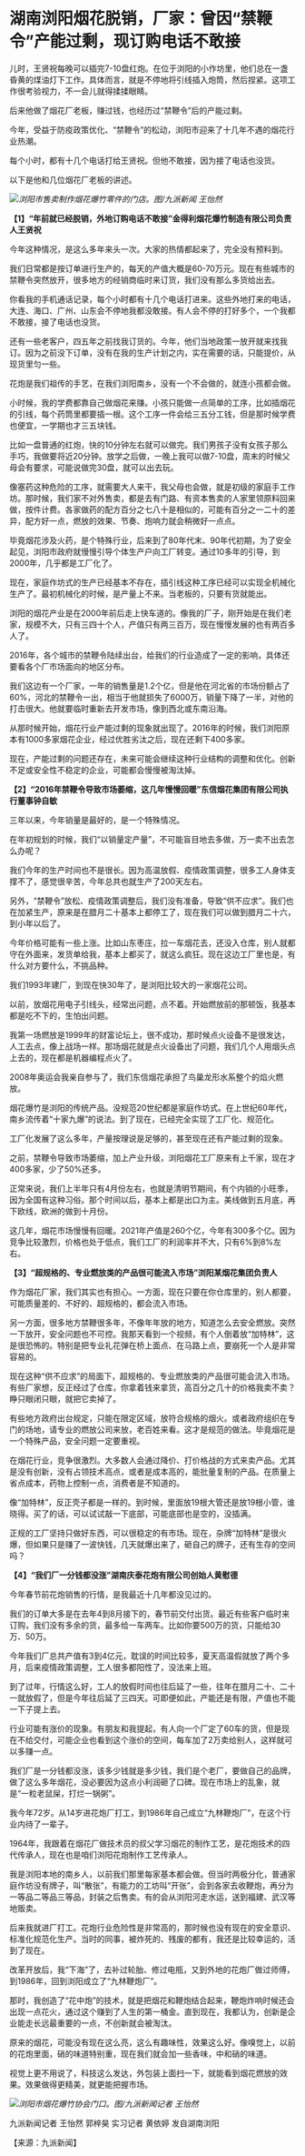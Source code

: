 # 湖南浏阳烟花脱销，厂家：曾因“禁鞭令”产能过剩，现订购电话不敢接

儿时，王贤祝每晚可以插完7-10盘红炮。在位于浏阳的小作坊里，他们总在一盏昏黄的煤油灯下工作。具体而言，就是不停地将引线插入炮筒，然后捏紧。这项工作很考验视力，不一会儿就得揉揉眼睛。

后来他做了烟花厂老板，赚过钱，也经历过“禁鞭令”后的产能过剩。

今年，受益于防疫政策优化、“禁鞭令”的松动，浏阳市迎来了十几年不遇的烟花行业热潮。

每个小时，都有十几个电话打给王贤祝。但他不敢接，因为接了电话也没货。

以下是他和几位烟花厂老板的讲述。

![](https://inews.gtimg.com/newsapp_bt/0/15621210771/1000)_浏阳市售卖制作烟花爆竹零件的门店。图/九派新闻
王怡然_

**【1】“年前就已经脱销，外地订购电话不敢接”金得利烟花爆竹制造有限公司负责人王贤祝**

今年这种情况，是这么多年来头一次。大家的热情都起来了，完全没有预料到。

我们日常都是按订单进行生产的，每天的产值大概是60-70万元。现在有些城市的禁鞭令突然放开，很多地方的经销商临时来订货，我们没有那么多货给出去。

你看我的手机通话记录，每个小时都有十几个电话打进来。这些外地打来的电话，大连、海口、广州、山东会不停地我都没敢接。有人会不停的打好多个，一个我都不敢接，接了电话也没货。

还有一些老客户，四五年之前找我订货的。今年，他们当地政策一放开就来找我订。因为之前没下订单，没有在我的生产计划之内，实在需要的话，只能提价，从现货里匀一些。

花炮是我们祖传的手艺，在我们浏阳南乡，没有一个不会做的，就连小孩都会做。

小时候，我的学费都靠自己做烟花来赚。小孩只能做一点简单的工序，比如插烟花的引线，每个药筒里都要插一根。这个工序一件会给三五分工钱，但是那时候学费也便宜，一学期也才三五块钱。

比如一盘普通的红炮，快的10分钟左右就可以做完。我们男孩子没有女孩子那么手巧，我做要将近20分钟。放学之后做，一晚上我可以做7-10盘，周末的时候父母会有要求，可能说做完30盘，就可以出去玩。

像塞药这种危险的工序，就需要大人来干，我父母也会做，就是初级的家庭手工作坊。那时候，我们家不对外售卖，都是去有门路、有资本售卖的人家里领原料回来做，按件计费。各家做药的配方百分之七八十是相似的，可能有百分之一二十的差异，配方好一点，燃放的效果、节奏、炮响力就会稍微好一点点。

毕竟烟花涉及火药，是个特殊行业，后来到了80年代末、90年代初期，为了安全起见，浏阳市政府就慢慢引导个体生产户向工厂转变。通过10多年的引导，到2000年，几乎都是工厂化了。

现在，家庭作坊式的生产已经基本不存在，插引线这种工序已经可以实现全机械化生产了。最初机械化的时候，是产量上不来。当老板的，只要有货就能出。

浏阳的烟花产业是在2000年前后走上快车道的。像我的厂子，刚开始是在我们老家，规模不大，只有三四十个人，产值只有两三百万，现在慢慢发展的也有两百多人了。

2016年，各个城市的禁鞭令陆续出台，给我们的行业造成了一定的影响，具体还要看各个厂市场面向的地区分布。

我们这边有一个厂家，一年的销售量是1.2个亿，但是他在河北省的市场份额占了60%，河北的禁鞭令一出，相当于他就损失了6000万，销量下降了一半，对他的打击很大。他就要临时重新去开发市场，像到西北或东南沿海。

从那时候开始，烟花行业产能过剩的现象就出现了。2016年的时候，我们浏阳原本有1000多家烟花企业，经过优胜劣汰之后，现在还剩下400多家。

现在，产能过剩的问题还存在，未来可能会继续这种行业结构的调整和优化。创新不足或安全性不稳定的企业，可能都会慢慢被淘汰掉。

**【2】“2016年禁鞭令导致市场萎缩，这几年慢慢回暖”东信烟花集团有限公司执行董事钟自敏**

三年以来，今年销量是最好的，是一个特殊情况。

在年初规划的时候，我们“以销量定产量”，不可能盲目地去多做，万一卖不出去怎么办呢？

我们今年的生产时间也不是很长。因为高温放假、疫情政策调整，很多工人身体支撑不了，感觉很辛苦，今年总共也就生产了200天左右。

另外，“禁鞭令”放松、疫情政策调整后，我们没有准备，导致“供不应求”。我们也在加紧生产，原来是在腊月二十基本上都停工了，现在我们可以做到腊月二十六，到小年以后了。

今年价格可能有一些上涨。比如山东枣庄，拉一车烟花去，还没入仓库，别人就都守在外面来，发货单给我，基本上都买了，就这么疯狂。现在这边工厂里也是，有什么对方要什么，不挑品种。

我们1993年建厂，到现在快30年了，是浏阳比较大的一家烟花公司。

以前，放烟花用电子引线头，经常出问题，点不着。开始燃放前的那顿饭，我基本都是吃不下的，生怕出问题。

我第一场燃放是1999年的财富论坛上，很不成功，那时候点火设备不是很发达，人工去点，像上战场一样。那场烟花就是点火设备出了问题，我们几个人用烟头点上去的，现在都是机器编程点火了。

2008年奥运会我亲自参与了，我们东信烟花承担了鸟巢龙形水系整个的焰火燃放。

烟花爆竹是浏阳的传统产品。没规范20世纪都是家庭作坊式。在上世纪60年代，南乡流传着“十家九爆”的说法。到了现在，已经完全实现了工厂化、规范化。

工厂化发展了这么多年，产量按理说是足够的，甚至现在还有产能过剩的现象。

之前，禁鞭令导致市场萎缩，加上产业升级，浏阳烟花工厂原来有上千家，现在才400多家，少了50%还多。

正常来说，我们上半年只有4月份左右，也就是清明节期间，有个内销的小旺季，因为全国有这种习俗。那个时间以后，基本上都是出口为主。美线做到五月底，再下欧线，欧洲的做到十月份。

这几年，烟花市场慢慢有回暖。2021年产值是260个亿，今年有300多个亿。因为竞争比较激烈，价格也处于低点，我们工厂的利润率并不大，只有6%到8%左右。

**【3】“超规格的、专业燃放类的产品很可能流入市场”浏阳某烟花集团负责人**

作为烟花厂家，我们其实也有担心。一方面，现在只要在你仓库里的，别人都要，可能质量差的、不好的、超规格的，都会流入市场。

另一方面，很多地方禁鞭很多年，不像年年放的地方，知道怎么去安全燃放。突然一下放开，安全问题也不可控。我那天看到一个视频，有个人倒着放“加特林”，这是很恐怖的。特别是把专业礼花弹在桥上面点、在马路上点，要崩死一个人是非常容易的。

现在这种“供不应求”的局面下，超规格的、专业燃放类的产品很可能会流入市场。有些厂家想，反正经过了仓库，你拿着钱来拿货，高百分之几十的价格我卖不卖？睁只眼闭只眼，就把它卖掉了。

有些地方政府出台规定，只能在限定区域，放符合规格的烟火。或者政府组织在专门的场地，请专业的燃放公司来放，老百姓来看。这才是规范的做法。毕竟烟花是一个特殊产品，安全问题一定要重视。

在烟花行业，竞争很激烈。大多数人会通过降价、打价格战的方式来卖产品。尤其是没有创新，没有占领技术高点，或者是成本高的，能批量复制的产品。在质量上省点成本，药物上控制一点，消费者是不知道的。

像“加特林”，反正壳子都是一样的。到时候，里面放19根大管还是放19根小管，谁晓得。买了的话，可以试试敲一下底部，可能底部也是空的，没插满。

正规的工厂坚持只做好东西，可以很稳定的有市场。现在，杂牌“加特林”是很火爆，但如果只是赚了一波快钱，几天就爆出来了，砸自己的牌子，还有生存的空间吗？

**【4】“我们厂一分钱都没涨”湖南庆泰花炮有限公司创始人黄慰德**

今年春节前花炮销售的行情，是我最近十几年都没见过的。

我们的订单大多是在去年4到8月接下的，春节前交付出货。最近有些客户临时来订购，我们没有多余的货，最多给一车两车。比如你要500万的货，只能给30万、50万。

今年我们厂总共产值有3到4亿元，耽误的时间比较多，夏天高温假就放了两个多月，后来疫情政策调整，工人很多都阳性了，没法来上班。

到了过年，行情这么好，工人的放假时间也往后延了一些，往年在腊月二十、二十一就放假了，但是今年往后延了三四天。可即便如此，产能还是有限，产值也不能一下子提上去。

行业可能有涨价的现象。有朋友和我提起，有人向一个厂定了60车的货，但是现在不给交付，可能企业也看到这个涨价的空间，每车加了2万卖给别人，这样就可以多赚一点。

我们厂是一分钱都没涨，该多少钱就是多少钱，我们是个老厂，要做自己的品牌，做了这么多年烟花，没必要因为这点小利润砸了口碑。现在市场上的乱象，就是“一粒老鼠屎，打烂一锅粥”。

我今年72岁。从14岁进花炮厂打工，到1986年自己成立“九林鞭炮厂”，在这个行业内待了一辈子。

1964年，我跟着在烟花厂做技术员的叔父学习烟花的制作工艺，是花炮技术的四代传承人，现在也是咱们浏阳花炮制作工艺传承人。

我是浏阳本地的南乡人，以前我们那里每家基本都会做。但当时两极分化，普通家庭作坊没有牌子，叫“散张”，有能力的工坊叫“开张”，会到各家去收鞭炮，再分为一等品二等品三等品，封装之后售卖。有的会从浏阳河走水运，送到福建、武汉等地贩卖。

后来我就进厂打工。花炮行业危险性是非常高的，那时候也没有现在的安全意识、标准化规范化生产。当时的同事，被炸死的、残废的都有，我还是比较幸运的，活到了现在。

改革开放后，我“下海”了，去补过轮胎、修过电瓶，又到外地的花炮厂做过师傅，到1986年，回到浏阳成立了“九林鞭炮厂”。

那时，我创造了“花中炮”的技术，就是把烟花和鞭炮结合起来，鞭炮炸响时候还会出现一点花火，通过这个赚到了人生的第一桶金。直到现在，我都认为，创新是企业能走长远最重要的一点，不创新就会被淘汰。

原来的烟花，可能没有现在这么亮，这么有趣味性，效果这么好。像嗅觉上，以前的花炮里面，硝的味道特别重，现在我们就会加一些香味，中和硝的味道。

视觉上更不用说了，科技这么发达，外包装上面扫一下，就能看到烟花燃放的效果。效果做得更精美，就更能把握市场。

![](https://inews.gtimg.com/newsapp_bt/0/15621210781/1000)_浏阳市烟花爆竹协会门口。图/九派新闻记者
王怡然_

九派新闻记者 王怡然 郭梓昊 实习记者 黄依婷 发自湖南浏阳

【来源：九派新闻】

